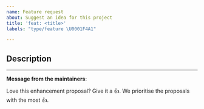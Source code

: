 ```yaml
---
name: Feature request
about: Suggest an idea for this project
title: 'feat: <title>'
labels: "type/feature \U0001F4A1"

---
```


## Description

---
<!-- Issue Author: Don't delete this message to encourage other users to support your issue! -->
**Message from the maintainers**:

Love this enhancement proposal? Give it a 👍. We prioritise the proposals with the most 👍.
